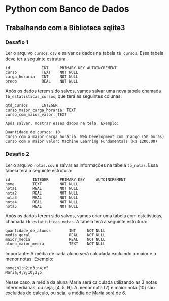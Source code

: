 # Python com Banco de Dados

## Trabalhando com a Biblioteca sqlite3

### Desafio 1

Ler o arquivo `cursos.csv` e salvar os dados na tabela `tb_cursos`. Essa tabela deve ter a seguinte estrutura.

```
id              INT     PRIMARY KEY AUTOINCREMENT
curso           TEXT    NOT NULL
carga_horaria   INT     NOT NULL
preco           REAL    NOT NULL
```

Após os dados terem sido salvos, vamos salvar uma nova tabela chamada `tb_estatisticas_cursos`, que terá as seguintes colunas:

```
qtd_cursos      INTEGER
curso_maior_carga_horaria: TEXT
curso_com_maior_valor: TEXT

Após salvar, mostrar esses dados na tela. Exemplo:

Quantidade de cursos: 10
Curso com a maior carga horária: Web Development com Django (50 horas)
Curso com o maior valor: Machine Learning Fundamentals (R$ 1200.00)

```

### Desafio 2

Ler o arquivo `notas.csv` e salvar as informações na tabela `tb_notas`. Essa tabela terá a seguinte estrutura:

```
id          INTEGER     PRIMARY KEY     AUTOINCREMENT
nome        TEXT        NOT NULL
nota1       REAL        NOT NULL
nota2       REAL        NOT NULL
nota3       REAL        NOT NULL
nota4       REAL        NOT NULL
nota5       REAL        NOT NULL
```

Após os dados terem sido salvos, vamos criar uma tabela com estatísticas, chamada `tb_estatisticas_notas`. A tabela terá a seguinte estrutura:

```
quantidade_de_alunos        INT     NOT NULL
media_geral                 REAL    NOT NULL
maior_media                 REAL    NOT NULL
aluno_maior_media           TEXT    NOT NULL
```

Importante: A média de cada aluno será calculada excluindo a maior e a menor notas. Exemplo:

```
nome;n1;n2;n3;n4;n5
Maria;4;9;10;2;5  
```

Nesse caso, a média da aluna Maria será calculada utilizando as 3 notas intermediárias, ou seja, [4, 5, 9]. A menor nota (2) e maior nota (10) são excluídas do cálculo, ou seja, a média de Maria será de 6.